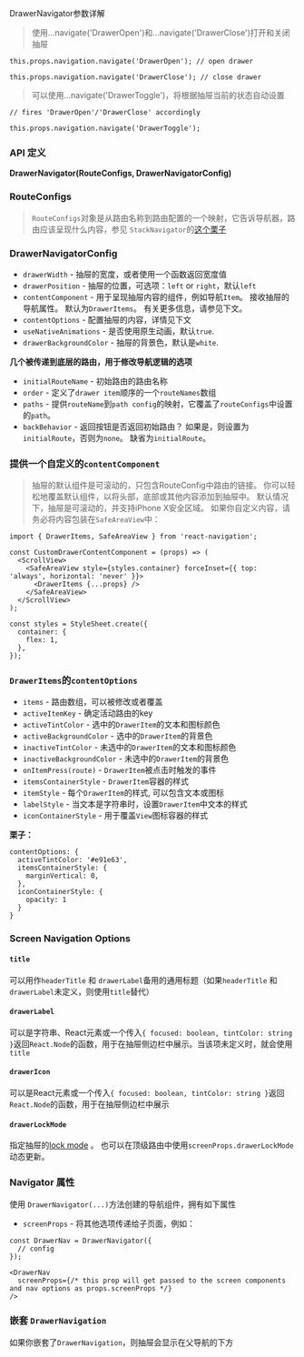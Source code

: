 DrawerNavigator参数详解

> 使用...navigate('DrawerOpen')和...navigate('DrawerClose')打开和关闭抽屉

```
this.props.navigation.navigate('DrawerOpen'); // open drawer

this.props.navigation.navigate('DrawerClose'); // close drawer

```



> 可以使用...navigate('DrawerToggle')，将根据抽屉当前的状态自动设置

```
// fires 'DrawerOpen'/'DrawerClose' accordingly

this.props.navigation.navigate('DrawerToggle');

```

### API 定义

**DrawerNavigator(RouteConfigs, DrawerNavigatorConfig)**

### RouteConfigs

> `RouteConfigs`对象是从路由名称到路由配置的一个映射，它告诉导航器，路由应该呈现什么内容，参见 `StackNavigator`的[这个栗子](https://www.reactnavigation.org.cn/docs/StackNavigator.md#routeconfigs) 

### DrawerNavigatorConfig

- `drawerWidth` - 抽屉的宽度，或者使用一个函数返回宽度值
- `drawerPosition` - 抽屉的位置，可选项：`left` or `right`，默认`left`
- `contentComponent` - 用于呈现抽屉内容的组件，例如导航`Item`。 接收抽屉的导航属性。 默认为`DrawerItems`。 有关更多信息，请参见下文。
- `contentOptions` - 配置抽屉的内容，详情见下文
- `useNativeAnimations` - 是否使用原生动画，默认`true`.
- `drawerBackgroundColor` - 抽屉的背景色，默认是`white`.



**几个被传递到底层的路由，用于修改导航逻辑的选项** 

- `initialRouteName` - 初始路由的路由名称
- `order` - 定义了`drawer item`顺序的一个`routeNames`数组
- `paths` - 提供`routeName`到`path config`的映射，它覆盖了`routeConfigs`中设置的`path`。
- `backBehavior` - 返回按钮是否返回初始路由？ 如果是，则设置为`initialRoute`，否则为`none`。 缺省为`initialRoute`。

### 提供一个自定义的`contentComponent`

> 抽屉的默认组件是可滚动的，只包含RouteConfig中路由的链接。 你可以轻松地覆盖默认组件，以将头部，底部或其他内容添加到抽屉中。 默认情况下，抽屉是可滚动的，并支持iPhone X安全区域。 如果你自定义内容，请务必将内容包装在`SafeAreaView`中： 

```
import { DrawerItems, SafeAreaView } from 'react-navigation';

const CustomDrawerContentComponent = (props) => (
  <ScrollView>
    <SafeAreaView style={styles.container} forceInset={{ top: 'always', horizontal: 'never' }}>
      <DrawerItems {...props} />
    </SafeAreaView>
  </ScrollView>
);

const styles = StyleSheet.create({
  container: {
    flex: 1,
  },
});
```



### `DrawerItems`的`contentOptions`

- `items` - 路由数组，可以被修改或者覆盖
- `activeItemKey` - 确定活动路由的key
- `activeTintColor` - 选中的`DrawerItem`的文本和图标颜色
- `activeBackgroundColor` - 选中的`DrawerItem`的背景色
- `inactiveTintColor` - 未选中的`DrawerItem`的文本和图标颜色
- `inactiveBackgroundColor` - 未选中的`DrawerItem`的背景色
- `onItemPress(route)` - `DrawerItem`被点击时触发的事件
- `itemsContainerStyle` - `DrawerItem`容器的样式
- `itemStyle` - 每个`DrawerItem`的样式, 可以包含文本或图标
- `labelStyle` - 当文本是字符串时，设置`DrawerItem`中文本的样式
- `iconContainerStyle` - 用于覆盖`View`图标容器的样式

**栗子：**

```
contentOptions: {
  activeTintColor: '#e91e63',
  itemsContainerStyle: {
    marginVertical: 0,
  },
  iconContainerStyle: {
    opacity: 1
  }
}
```

### Screen Navigation Options

#### `title`

可以用作`headerTitle` 和 `drawerLabel`备用的通用标题（如果`headerTitle` 和 `drawerLabel`未定义，则使用`title`替代）

#### `drawerLabel`

可以是字符串、React元素或一个传入`{ focused: boolean, tintColor: string }`返回`React.Node`的函数，用于在抽屉侧边栏中展示。当该项未定义时，就会使用`title`

#### `drawerIcon`

可以是React元素或一个传入`{ focused: boolean, tintColor: string }`返回`React.Node`的函数，用于在抽屉侧边栏中展示

#### `drawerLockMode`

指定抽屉的[lock mode](https://facebook.github.io/react-native/docs/drawerlayoutandroid.html#drawerlockmode) 。 也可以在顶级路由中使用`screenProps.drawerLockMode`动态更新。



### Navigator 属性

使用 `DrawerNavigator(...)`方法创建的导航组件，拥有如下属性 

- `screenProps` - 将其他选项传递给子页面，例如：

```
const DrawerNav = DrawerNavigator({
  // config
});

<DrawerNav
  screenProps={/* this prop will get passed to the screen components and nav options as props.screenProps */}
/>
```

### 嵌套 `DrawerNavigation`

如果你嵌套了`DrawerNavigation`，则抽屉会显示在父导航的下方 